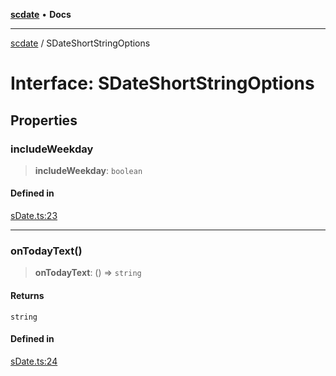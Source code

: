 [**scdate**](../README.md) • **Docs**

---

[scdate](../README.md) / SDateShortStringOptions

# Interface: SDateShortStringOptions

## Properties

### includeWeekday

> **includeWeekday**: `boolean`

#### Defined in

[sDate.ts:23](https://github.com/ericvera/scdate/blob/main/src/sDate.ts#L23)

---

### onTodayText()

> **onTodayText**: () => `string`

#### Returns

`string`

#### Defined in

[sDate.ts:24](https://github.com/ericvera/scdate/blob/main/src/sDate.ts#L24)
